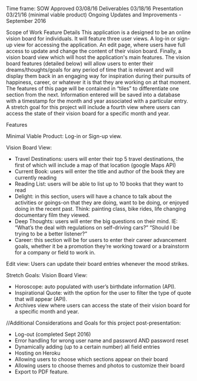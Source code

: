 Time frame:
SOW Approved 03/08/16
Deliverables 03/18/16
Presentation 03/21/16 (minimal viable product)
Ongoing Updates and Improvements - September 2016

Scope of Work Feature Details
This application is a designed to be an online vision board for individuals.
It will feature three user views. A log-in or sign-up view for
accessing the application. An edit page, where users have full access to
update and change the content of their vision board. Finally, a vision
board view which will host the application's main features. The vision board
features (detailed below) will allow users to enter their dreams/thoughts/goals
for any period of time that is relevant and will display them back in an
engaging way for inspiration during their pursuits of happiness, career,
or whatever it is that they are working on at that moment. The features of
this page will be contained in “tiles” to differentiate one section from
the next. Information entered will be saved into a database with a timestamp
for the month and year associated with a particular entry. A stretch goal for
this project will include a fourth view where users can access the state of
their vision board for a specific month and year.


Features

Minimal Viable Product:
Log-in or Sign-up view.

Vision Board View:
- Travel Destinations: users will enter their top 5 travel destinations,
the first of which will include a map of that location (google Maps API)
- Current Book: users will enter the title and author of the book they
are currently reading
- Reading List: users will be able to list up to 10 books that they
want to read
- Delight: in this section, users will have a chance to talk about
the activities or goings-on that they are doing, want to be doing,
or enjoyed doing in the recent past. Think: painting class, bike rides,
life changing documentary film they viewed.
- Deep Thoughts: users will enter the big questions on their mind.
IE: “What’s the deal with regulations on self-driving cars?”
“Should I be trying to be a better listener?”
- Career: this section will be for users to enter their career advancement
goals, whether it be a promotion they’re working toward or a brainstorm for
a company or field to work in.

Edit view: Users can update their board entries whenever the mood strikes.

Stretch Goals:
Vision Board View:
- Horoscope: auto populated with user’s birthdate information (API).
- Inspirational Quote: with the option for the user to filter the type
of quote that will appear (API).
- Archives view where users can access the state of their vision
board for a specific month and year.


//Additional Considerations and Goals for this project post-presentation:
- Log-out (completed Sept 2016)
- Error handling for wrong user name and password AND password reset
- Dynamically adding (up to a certain number) all field entries
- Hosting on Heroku
- Allowing users to choose which sections appear on their board
- Allowing users to choose themes and photos to customize their board
- Export to PDF feature.